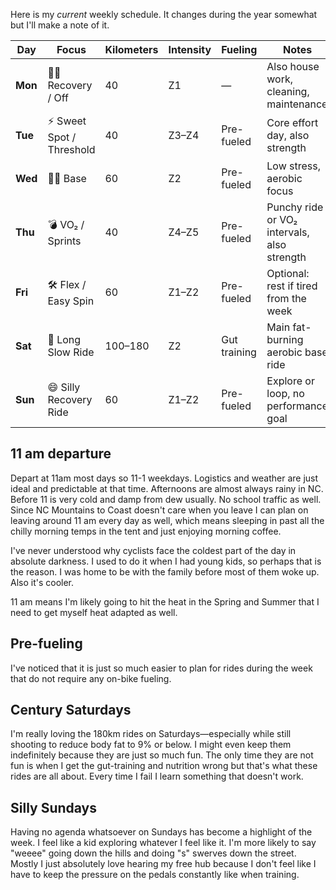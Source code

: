 Here is my *current* weekly schedule. It changes during the year somewhat but I'll make a note of it.

| Day     | Focus                     | Kilometers | Intensity | Fueling      | Notes                                       |
| ------- | ------------------------- | ---------- | --------- | ------------ | ------------------------------------------- |
| **Mon** | 🧘‍♂️ Recovery / Off      | 40         | Z1        | —            | Also house work, cleaning, maintenance      |
| **Tue** | ⚡️ Sweet Spot / Threshold | 40         | Z3–Z4     | Pre-fueled   | Core effort day, also strength              |
| **Wed** | 🧘‍♂️ Base                | 60         | Z2        | Pre-fueled   | Low stress, aerobic focus                   |
| **Thu** | 💣 VO₂ / Sprints          | 40         | Z4–Z5     | Pre-fueled   | Punchy ride or VO₂ intervals, also strength |
| **Fri** | 🛠 Flex / Easy Spin       | 60         | Z1–Z2     | Pre-fueled   | Optional: rest if tired from the week       |
| **Sat** | 🐢 Long Slow Ride         | 100–180    | Z2        | Gut training | Main fat-burning aerobic base ride          |
| **Sun** | 😄 Silly Recovery Ride    | 60         | Z1–Z2     | Pre-fueled   | Explore or loop, no performance goal        |
## 11 am departure

Depart at 11am most days so 11-1 weekdays. Logistics and weather are just ideal and predictable at that time. Afternoons are almost always rainy in NC. Before 11 is very cold and damp from dew usually. No school traffic as well. Since NC Mountains to Coast doesn't care when you leave I can plan on leaving around 11 am every day as well, which means sleeping in past all the chilly morning temps in the tent and just enjoying morning coffee. 

I've never understood why cyclists face the coldest part of the day in absolute darkness. I used to do it when I had young kids, so perhaps that is the reason. I was home to be with the family before most of them woke up. Also it's cooler.

11 am means I'm likely going to hit the heat in the Spring and Summer that I need to get myself heat adapted as well.

## Pre-fueling

I've noticed that it is just so much easier to plan for rides during the week that do not require any on-bike fueling.
## Century Saturdays

I'm really loving the 180km rides on Saturdays—especially while still shooting to reduce body fat to 9% or below. I might even keep them indefinitely because they are just so much fun. The only time they are not fun is when I get the gut-training and nutrition wrong but that's what these rides are all about. Every time I fail I learn something that doesn't work.
## Silly Sundays

Having no agenda whatsoever on Sundays has become a highlight of the week. I feel like a kid exploring whatever I feel like it. I'm more likely to say "weeee" going down the hills and doing "s" swerves down the street. Mostly I just absolutely love hearing my free hub because I don't feel like I have to keep the pressure on the pedals constantly like when training.